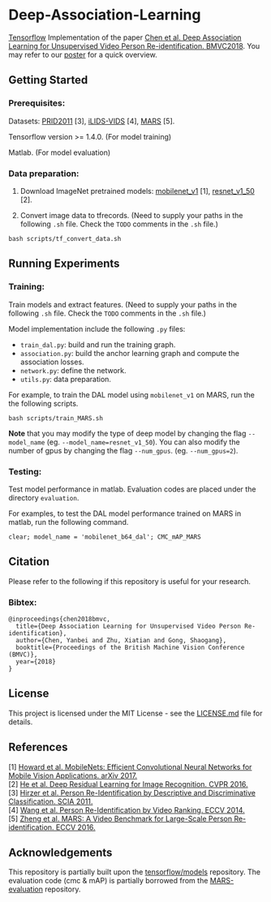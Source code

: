 # Deep-Association-Learning

[Tensorflow](https://www.tensorflow.org/) Implementation of the paper [Chen et al. Deep Association Learning for Unsupervised Video Person Re-identification. BMVC2018](https://arxiv.org/pdf/1808.07301.pdf). You may refer to our [poster](https://github.com/yanbeic/Deep-Association-Learning/poster/bmvc-2018.pdf) for a quick overview.


## Getting Started

### Prerequisites:

Datasets: [PRID2011](https://www.tugraz.at/institute/icg/research/team-bischof/lrs/downloads/PRID11/) [3], [iLIDS-VIDS](http://www.eecs.qmul.ac.uk/~xiatian/downloads_qmul_iLIDS-VID_ReID_dataset.html) [4], [MARS](http://www.liangzheng.com.cn/Project/project_mars.html) [5].

Tensorflow version >= 1.4.0. (For model training)

Matlab. (For model evaluation)


### Data preparation:

1. Download ImageNet pretrained models: [mobilenet_v1](http://download.tensorflow.org/models/mobilenet_v1_2018_02_22/mobilenet_v1_1.0_224.tgz) [1], [resnet_v1_50](http://download.tensorflow.org/models/resnet_v1_50_2016_08_28.tar.gz) [2].


2. Convert image data to tfrecords. 
(Need to supply your paths in the following `.sh` file. Check the `TODO` comments in the `.sh` file.)

```
bash scripts/tf_convert_data.sh
```


## Running Experiments

### Training: 

Train models and extract features. 
(Need to supply your paths in the following `.sh` file. Check the `TODO` comments in the `.sh` file.)

Model implementation include the following `.py` files:
* `train_dal.py`: build and run the training graph.
* `association.py`: build the anchor learning graph and compute the association losses.
* `network.py`: define the network.
* `utils.py`: data preparation.

For example, to train the DAL model using `mobilenet_v1` on MARS, run the the following scripts.

```
bash scripts/train_MARS.sh
```

**Note** that you may modify the type of deep model by changing the flag `--model_name` (eg. `--model_name=resnet_v1_50`). 
You can also modify the number of gpus by changing the flag `--num_gpus`. (eg. `--num_gpus=2`).


### Testing: 

Test model performance in matlab.
Evaluation codes are placed under the directory `evaluation`.

For examples, to test the DAL model performance trained on MARS in matlab, run the following command.

```
clear; model_name = 'mobilenet_b64_dal'; CMC_mAP_MARS
```

## Citation
Please refer to the following if this repository is useful for your research.

### Bibtex:

```
@inproceedings{chen2018bmvc,
  title={Deep Association Learning for Unsupervised Video Person Re-identification},
  author={Chen, Yanbei and Zhu, Xiatian and Gong, Shaogang},
  booktitle={Proceedings of the British Machine Vision Conference (BMVC)},
  year={2018}
}
```

## License

This project is licensed under the MIT License - see the [LICENSE.md](LICENSE.md) file for details.


## References
[1] [Howard et al. MobileNets: Efficient Convolutional Neural Networks for Mobile Vision Applications. arXiv 2017.](https://arxiv.org/pdf/1704.04861.pdf) <br />
[2] [He et al. Deep Residual Learning for Image Recognition. CVPR 2016.](https://www.cv-foundation.org/openaccess/content_cvpr_2016/papers/He_Deep_Residual_Learning_CVPR_2016_paper.pdf) <br />
[3] [Hirzer et al. Person Re-Identification by Descriptive and Discriminative Classification. SCIA 2011.](https://files.icg.tugraz.at/seafhttp/files/ba284964-6e03-4261-bb39-e85280707598/hirzer_scia_2011.pdf) <br />
[4] [Wang et al. Person Re-Identification by Video Ranking. ECCV 2014.](http://www.eecs.qmul.ac.uk/~xiatian/papers/ECCV14/WangEtAl_ECCV14.pdf) <br />
[5] [Zheng et al. MARS: A Video Benchmark for Large-Scale Person Re-identification. ECCV 2016.](http://www.liangzheng.com.cn/Project/project_mars.html) <br /> 


## Acknowledgements

This repository is partially built upon the [tensorflow/models](https://github.com/tensorflow/models/tree/master/research/slim) repository. The evaluation code (cmc & mAP) is partially borrowed from the [MARS-evaluation](https://github.com/liangzheng06/MARS-evaluation) repository. 



